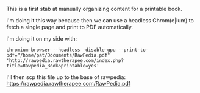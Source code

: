 This is a first stab at manually organizing content for a printable
book.

I'm doing it this way because then we can use a headless Chrom(e\|ium)
to fetch a single page and print to PDF automatically.

I'm doing it on my side with:

    chromium-browser --headless -disable-gpu --print-to-pdf="/home/pat/Documents/RawPedia.pdf" 'http://rawpedia.rawtherapee.com/index.php?title=Rawpedia_Book&printable=yes'

I'll then scp this file up to the base of rawpedia:
<https://rawpedia.rawtherapee.com/RawPedia.pdf>